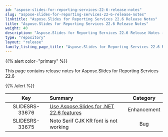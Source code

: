 ```yaml
---
id: "aspose-slides-for-reporting-services-22-6-release-notes"
slug: "aspose-slides-for-reporting-services-22-6-release-notes"
linktitle: "Aspose.Slides for Reporting Services 22.6 Release Notes"
title: "Aspose.Slides for Reporting Services 22.6 Release Notes"
weight: 40
description: "Aspose.Slides for Reporting Services 22.6 Release Notes – the latest updates and fixes."
type: "repository"
layout: "release"
family_listing_page_title: "Aspose.Slides for Reporting Services 22.6 Release Notes"
---
```


{{% alert color="primary" %}} 

This page contains release notes for Aspose.Slides for Reporting Services 22.6

{{% /alert %}} 

|**Key** |**Summary** |**Category** |
| :-: | :- | :-: |
|SLIDESRS-33676|[Use Aspose.Slides for .NET 22.6 features](/slides/net/release-notes/2022/aspose-slides-for-net-22-6-release-notes/)|Enhancement|
|SLIDESRS-33675|Noto Serif CJK KR font is not working|Bug|
